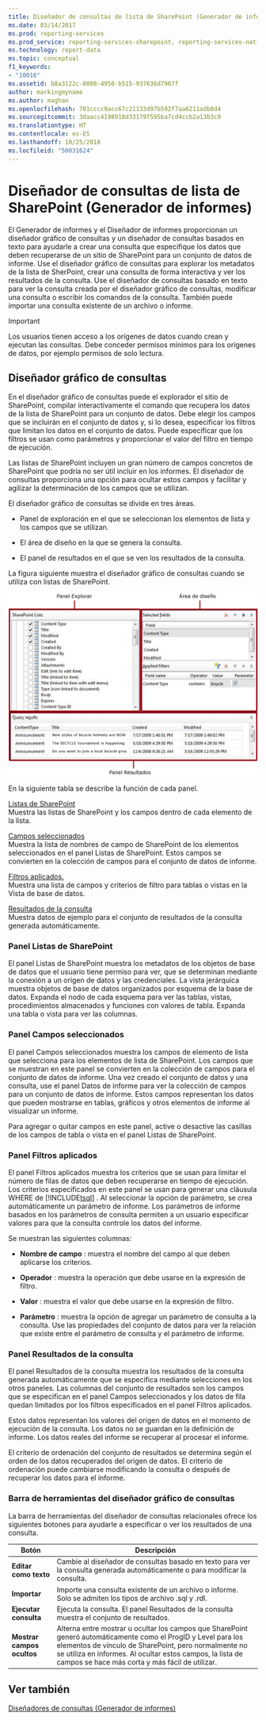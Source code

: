 ```yaml
---
title: Diseñador de consultas de lista de SharePoint (Generador de informes) | Microsoft Docs
ms.date: 03/14/2017
ms.prod: reporting-services
ms.prod_service: reporting-services-sharepoint, reporting-services-native
ms.technology: report-data
ms.topic: conceptual
f1_keywords:
- "10016"
ms.assetid: b8a3122c-8008-4950-b515-937636d7967f
author: markingmyname
ms.author: maghan
ms.openlocfilehash: 701cccc9acc67c21133d97b592f7aa6211adb8d4
ms.sourcegitcommit: 3daacc4198918d33179f595ba7cd4ccb2a13b3c0
ms.translationtype: HT
ms.contentlocale: es-ES
ms.lasthandoff: 10/25/2018
ms.locfileid: "50031624"
---
```

# <a name="sharepoint-list-query-designer-report-builder"></a>Diseñador de consultas de lista de SharePoint (Generador de informes)
  El Generador de informes y el Diseñador de informes proporcionan un diseñador gráfico de consultas y un diseñador de consultas basados en texto para ayudarle a crear una consulta que especifique los datos que deben recuperarse de un sitio de SharePoint para un conjunto de datos de informe. Use el diseñador gráfico de consultas para explorar los metadatos de la lista de SherPoint, crear una consulta de forma interactiva y ver los resultados de la consulta. Use el diseñador de consultas basado en texto para ver la consulta creada por el diseñador gráfico de consultas, modificar una consulta o escribir los comandos de la consulta. También puede importar una consulta existente de un archivo o informe.  
  
> [!IMPORTANT]  
>  Los usuarios tienen acceso a los orígenes de datos cuando crean y ejecutan las consultas. Debe conceder permisos mínimos para los orígenes de datos, por ejemplo permisos de solo lectura.  
  
## <a name="graphical-query-designer"></a>Diseñador gráfico de consultas  
 En el diseñador gráfico de consultas puede el explorador el sitio de SharePoint, compilar interactivamente el comando que recupera los datos de la lista de SharePoint para un conjunto de datos. Debe elegir los campos que se incluirán en el conjunto de datos y, si lo desea, especificar los filtros que limitan los datos en el conjunto de datos. Puede especificar que los filtros se usan como parámetros y proporcionar el valor del filtro en tiempo de ejecución.  
  
 Las listas de SharePoint incluyen un gran número de campos concretos de SharePoint que podría no ser útil incluir en los informes. El diseñador de consultas proporciona una opción para ocultar estos campos y facilitar y agilizar la determinación de los campos que se utilizan.  
  
 El diseñador gráfico de consultas se divide en tres áreas.  
  
-   Panel de exploración en el que se seleccionan los elementos de lista y los campos que se utilizan.  
  
-   El área de diseño en la que se genera la consulta.  
  
-   El panel de resultados en el que se ven los resultados de la consulta.  
  
 La figura siguiente muestra el diseñador gráfico de consultas cuando se utiliza con listas de SharePoint.  
  
 ![rsQD_Relational_Graphical_SharePoint](../../reporting-services/report-data/media/rsqd-relational-graphical-sharepoint.gif "rsQD_Relational_Graphical_SharePoint")  
  
 En la siguiente tabla se describe la función de cada panel.  
  
 [Listas de SharePoint](#DatabaseView)  
 Muestra las listas de SharePoint y los campos dentro de cada elemento de la lista.  
  
 [Campos seleccionados](#SelectedFields)  
 Muestra la lista de nombres de campo de SharePoint de los elementos seleccionados en el panel Listas de SharePoint. Estos campos se convierten en la colección de campos para el conjunto de datos de informe.  
  
 [Filtros aplicados.](#AppliedFilters)  
 Muestra una lista de campos y criterios de filtro para tablas o vistas en la Vista de base de datos.  
  
 [Resultados de la consulta](#QueryResults)  
 Muestra datos de ejemplo para el conjunto de resultados de la consulta generada automáticamente.  
  
###  <a name="DatabaseView"></a> Panel Listas de SharePoint  
 El panel Listas de SharePoint muestra los metadatos de los objetos de base de datos que el usuario tiene permiso para ver, que se determinan mediante la conexión a un origen de datos y las credenciales. La vista jerárquica muestra objetos de base de datos organizados por esquema de la base de datos. Expanda el nodo de cada esquema para ver las tablas, vistas, procedimientos almacenados y funciones con valores de tabla. Expanda una tabla o vista para ver las columnas.  
  
###  <a name="SelectedFields"></a> Panel Campos seleccionados  
 El panel Campos seleccionados muestra los campos de elemento de lista que selecciona para los elementos de lista de SharePoint. Los campos que se muestran en este panel se convierten en la colección de campos para el conjunto de datos de informe. Una vez creado el conjunto de datos y una consulta, use el panel Datos de informe para ver la colección de campos para un conjunto de datos de informe. Estos campos representan los datos que pueden mostrarse en tablas, gráficos y otros elementos de informe al visualizar un informe.  
  
 Para agregar o quitar campos en este panel, active o desactive las casillas de los campos de tabla o vista en el panel Listas de SharePoint.  
  
###  <a name="AppliedFilters"></a> Panel Filtros aplicados  
 El panel Filtros aplicados muestra los criterios que se usan para limitar el número de filas de datos que deben recuperarse en tiempo de ejecución. Los criterios especificados en este panel se usan para generar una cláusula WHERE de [!INCLUDE[tsql](../../includes/tsql-md.md)] . Al seleccionar la opción de parámetro, se crea automáticamente un parámetro de informe. Los parámetros de informe basados en los parámetros de consulta permiten a un usuario especificar valores para que la consulta controle los datos del informe.  
  
 Se muestran las siguientes columnas:  
  
-   **Nombre de campo** : muestra el nombre del campo al que deben aplicarse los criterios.  
  
-   **Operador** : muestra la operación que debe usarse en la expresión de filtro.  
  
-   **Valor** : muestra el valor que debe usarse en la expresión de filtro.  
  
-   **Parámetro** : muestra la opción de agregar un parámetro de consulta a la consulta. Use las propiedades del conjunto de datos para ver la relación que existe entre el parámetro de consulta y el parámetro de informe.  
  
###  <a name="QueryResults"></a> Panel Resultados de la consulta  
 El panel Resultados de la consulta muestra los resultados de la consulta generada automáticamente que se especifica mediante selecciones en los otros paneles. Las columnas del conjunto de resultados son los campos que se especifican en el panel Campos seleccionados y los datos de fila quedan limitados por los filtros especificados en el panel Filtros aplicados.  
  
 Estos datos representan los valores del origen de datos en el momento de ejecución de la consulta. Los datos no se guardan en la definición de informe. Los datos reales del informe se recuperar al procesar el informe.  
  
 El criterio de ordenación del conjunto de resultados se determina según el orden de los datos recuperados del origen de datos. El criterio de ordenación puede cambiarse modificando la consulta o después de recuperar los datos para el informe.  
  
### <a name="graphical-query-designer-toolbar"></a>Barra de herramientas del diseñador gráfico de consultas  
 La barra de herramientas del diseñador de consultas relacionales ofrece los siguientes botones para ayudarle a especificar o ver los resultados de una consulta.  
  
|Botón|Descripción|  
|------------|-----------------|  
|**Editar como texto**|Cambie al diseñador de consultas basado en texto para ver la consulta generada automáticamente o para modificar la consulta.|  
|**Importar**|Importe una consulta existente de un archivo o informe. Solo se admiten los tipos de archivo .sql y .rdl.|  
|**Ejecutar consulta**|Ejecuta la consulta. El panel Resultados de la consulta muestra el conjunto de resultados.|  
|**Mostrar campos ocultos**|Alterna entre mostrar u ocultar los campos que SharePoint generó automáticamente como el ProgID y Level para los elementos de vínculo de SharePoint, pero normalmente no se utiliza en informes. Al ocultar estos campos, la lista de campos se hace más corta y más fácil de utilizar.|  
  
## <a name="see-also"></a>Ver también  
 [Diseñadores de consultas &#40;Generador de informes&#41;](https://msdn.microsoft.com/library/553f0d4e-8b1d-4148-9321-8b41a1e8e1b9)  
  
  
